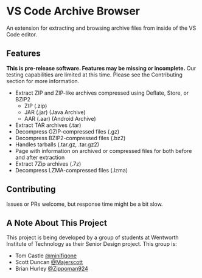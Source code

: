 # VS Code Archive Browser

An extension for extracting and browsing archive files from inside of the VS Code editor.

## Features

**This is pre-release software.
Features may be missing or incomplete.**
Our testing capabilities are limited at this time.
Please see the Contributing section for more information.

- Extract ZIP and ZIP-like archives compressed using Deflate, Store, or BZIP2
  - ZIP (.zip)
  - JAR (.jar) (Java Archive)
  - AAR (.aar) (Android Archive)
- Extract TAR archives (.tar)
- Decompress GZIP-compressed files (.gz)
- Decompress BZIP2-compressed files (.bz2)
- Handles tarballs (.tar.gz, .tar.gz2)
- Page with information on archived or compressed files for both before and after extraction
- Extract 7Zip archives (.7z)
- Decompress LZMA-compressed files (.lzma)

## Contributing

Issues or PRs welcome, but response time might be a bit slow.

## A Note About This Project

This project is being developed by a group of students at Wentworth Institute of Technology as their Senior Design project.
This group is:

- Tom Castle [@minifigone](https://github.com/minifigone)
- Scott Duncan [@Majerscott](https://github.com/Majerscott)
- Brian Hurley [@Zippoman924](https://github.com/Zippoman924)
